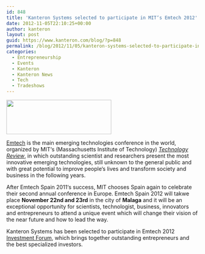 ```yaml
---
id: 848
title: 'Kanteron Systems selected to participate in MIT‘s Emtech 2012'
date: 2012-11-05T22:10:25+00:00
author: kanteron
layout: post
guid: https://www.kanteron.com/blog/?p=848
permalink: /blog/2012/11/05/kanteron-systems-selected-to-participate-in-mits-emtech-2012/
categories:
  - Entrepreneurship
  - Events
  - Kanteron
  - Kanteron News
  - Tech
  - Tradeshows
---
```

<img class="aligncenter" title="Emtech logo" src="https://www.emtechspain.com/wp-content/uploads/2012/08/emtechSpain2012.png" alt="" width="275" height="90" />

<a title="https://www.emtechspain.com/" href="https://www.emtechspain.com/" target="_blank">Emtech</a> is the main emerging technologies conference in the world, organized by MIT‘s (Massachusetts Institute of Technology) <a href="https://www.technologyreview.es/" target="_blank"><em>Technology Review</em></a>, in which outstanding scientist and researchers present the most innovative emerging technologies, still unknown to the general public and with great potential to improve people‘s lives and transform society and business in the following years.

After Emtech Spain 2011‘s success, MIT chooses Spain again to celebrate their second annual conference in Europe. Emtech Spain 2012 will takwe place **November 22nd and 23rd** in the city of **Malaga** and it will be an exceptional opportunity for scientists, technologist, business, innovators and entrepreneurs to attend a unique event which will change their vision of the near future and how to lead the way.

<p title="https://www.emtechspain.com/foro-de-inversion/">
  Kanteron Systems has been selected to participate in Emtech 2012 <a title="https://www.emtechspain.com/foro-de-inversion/" href="https://www.emtechspain.com/foro-de-inversion/" target="_blank">Investment Forum</a>, which brings together outstanding entrepreneurs and the best specialized investors.
</p>
